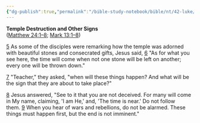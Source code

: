 ```yaml
---
{"dg-publish":true,"permalink":"/bible-study-notebook/bible/nt/42-luke/luke-21-5-9/","tags":["NT/42_Luke-21v5-9"],"created":"2025-06-03T21:28:22.701-04:00","updated":"2025-06-04T01:44:05.622-04:00"}
---
```


**Temple Destruction and Other Signs**<br/>
([Matthew 24:1–8](https://www.google.com/url?sa=E&q=https%3A%2F%2Fbiblehub.com%2Fbsb%2Fmatthew%2F24.htm); [Mark 13:1–8](https://www.google.com/url?sa=E&q=https%3A%2F%2Fbiblehub.com%2Fbsb%2Fmark%2F13.htm))

[5](https://www.google.com/url?sa=E&q=https%3A%2F%2Fbiblehub.com%2Fluke%2F21-5.htm) As some of the disciples were remarking how the temple was adorned with beautiful stones and consecrated gifts, Jesus said, [6](https://www.google.com/url?sa=E&q=https%3A%2F%2Fbiblehub.com%2Fluke%2F21-6.htm) "As for what you see here, the time will come when not one stone will be left on another; every one will be thrown down."

[7](https://www.google.com/url?sa=E&q=https%3A%2F%2Fbiblehub.com%2Fluke%2F21-7.htm) "Teacher," they asked, "when will these things happen? And what will be the sign that they are about to take place?"

[8](https://www.google.com/url?sa=E&q=https%3A%2F%2Fbiblehub.com%2Fluke%2F21-8.htm) Jesus answered, "See to it that you are not deceived. For many will come in My name, claiming, 'I am He,' and, 'The time is near.' Do not follow them. [9](https://www.google.com/url?sa=E&q=https%3A%2F%2Fbiblehub.com%2Fluke%2F21-9.htm) When you hear of wars and rebellions, do not be alarmed. These things must happen first, but the end is not imminent."
